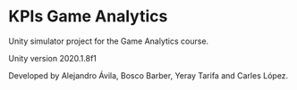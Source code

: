# KPIs Game Analytics
Unity simulator project for the Game Analytics course.

Unity version 2020.1.8f1

Developed by Alejandro Ávila, Bosco Barber, Yeray Tarifa and Carles López.

